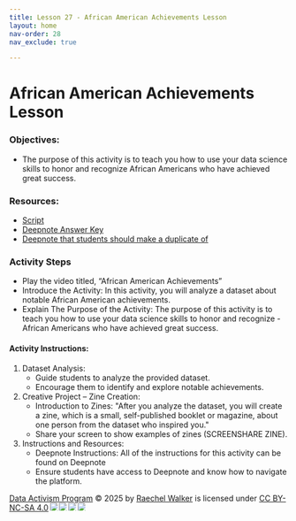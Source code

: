 ```yaml
---
title: Lesson 27 - African American Achievements Lesson
layout: home
nav-order: 28
nav_exclude: true

---
```


# African American Achievements Lesson

### Objectives:
- The purpose of this activity is to teach you how to use your data science skills to honor and recognize African Americans who have achieved great success.
### Resources:
- <a href = "https://docs.google.com/document/d/145yHxigLMPxRCw_6Frq3QDKhjtwypUFfpK-6H7Bui3I/edit?tab=t.0">Script</a>
- <a href = "https://deepnote.com/workspace/data-activism-2024-72fc3bef-ee31-4913-b181-743e47f73b00/project/African-American-Achievements-Data-Analysis-4e5d5484-6f62-4851-b4bd-a0266aec55cb/notebook/notebook2-f6dd229f4c104c849601b98d2e4dfeb4">Deepnote Answer Key</a>
- <a href = "https://deepnote.com/workspace/data-activism-2024-72fc3bef-ee31-4913-b181-743e47f73b00/project/African-American-Achievements-Data-Analysis-Student-Version-a07b22cf-f7f4-4a15-bbdb-039d138fae1d/notebook/notebook2-347031e24099460bb4a2e19d259a7ab9">Deepnote that students should make a duplicate of</a>
### Activity Steps
- Play the video titled, “African American Achievements”
- Introduce  the Activity: In this activity, you will analyze a dataset about notable African American achievements.
- Explain The Purpose of the Activity: The purpose of this activity is to teach you how to use your data science skills to honor and recognize - African Americans who have achieved great success.


#### Activity Instructions:

1. Dataset Analysis:
    - Guide students to analyze the provided dataset.
    - Encourage them to identify and explore notable achievements.
2. Creative Project – Zine Creation:
    - Introduction to Zines: "After you analyze the dataset, you will create a zine, which is a small, self-published booklet or magazine, about one person from the dataset who inspired you."
    - Share your screen to show examples of zines (SCREENSHARE ZINE).
3. Instructions and Resources:
    - Deepnote Instructions: All of the instructions for this activity can be found on Deepnote
    - Ensure students have access to Deepnote and know how to navigate the platform.




<a href="https://creativecommons.org">Data Activism Program</a> © 2025 by <a href="https://creativecommons.org">Raechel Walker</a> is licensed under <a href="https://creativecommons.org/licenses/by-nc-sa/4.0/">CC BY-NC-SA 4.0</a><img src="https://mirrors.creativecommons.org/presskit/icons/cc.svg" style="max-width: 1em;max-height:1em;margin-left: .2em;"><img src="https://mirrors.creativecommons.org/presskit/icons/by.svg" style="max-width: 1em;max-height:1em;margin-left: .2em;"><img src="https://mirrors.creativecommons.org/presskit/icons/nc.svg" style="max-width: 1em;max-height:1em;margin-left: .2em;"><img src="https://mirrors.creativecommons.org/presskit/icons/sa.svg" style="max-width: 1em;max-height:1em;margin-left: .2em;">
